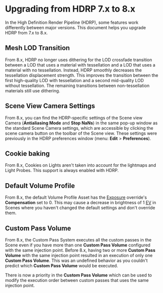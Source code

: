 # Upgrading from HDRP 7.x to 8.x

In the High Definition Render Pipeline (HDRP), some features work differently between major versions. This document helps you upgrade HDRP from 7.x to 8.x.

## Mesh LOD Transition

From 8.x, HDRP no longer uses dithering for the LOD crossfade transition between a LOD that uses a material with tessellation and a LOD that uses a material with no tessellation. Instead, HDRP smoothly decreases the tessellation displacement strength. This improves the transition between the first high-quality LOD with tessellation and a second mid-quality LOD without tessellation. The remaining transitions between non-tessellation materials still use dithering.

## Scene View Camera Settings

From 8.x, you can find the HDRP-specific settings of the Scene view Camera (**Antialiasing Mode** and **Stop NaNs**) in the same pop-up window as the standard Scene Camera settings, which are accessible by clicking the scene camera button on the toolbar of the Scene view. These settings were previously in the HDRP preferences window (menu: **Edit** > **Preferences**).

## Cookie baking

From 8.x, Cookies on Lights aren't taken into account for the lightmaps and Light Probes. This support is always enabled with HDRP.

## Default Volume Profile

From 8.x, the default Volume Profile Asset has the [Exposure](Override-Exposure.md) override's **Compensation** set to 0. This may cause a decrease in brightness of 1 [EV](Physical-Light-Units.md#EV) in Scenes where you haven't changed the default settings and don't override them.

## Custom Pass Volume

From 8.x, the Custom Pass System executes all the custom passes in the Scene even if you have more than one **Custom Pass Volume** configured with the same injection point. Before 8.x, having two or more **Custom Pass Volume** with the same injection point resulted in an execution of only one **Custom Pass Volume**. This was an undefined behavior as you couldn't predict which **Custom Pass Volume** would be executed.

There is now a priority in the **Custom Pass Volume** which can be used to modify the execution order between custom passes that uses the same injection point.
